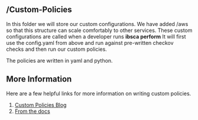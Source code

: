 
## /Custom-Policies
In this folder we will store our custom configurations.  We have added /aws so that this structure can scale comfortably to other services.
 These custom configurations are called when a developer runs **ibsca perform**  It will first use the config.yaml from above and run against pre-written checkov checks and then run our custom policies. 
 
The policies are written in yaml and python.

## More Information
Here are a few helpful links for more information on writing custom policies.
1. [Custom Policies Blog](https://bridgecrew.io/blog/creating-and-sharing-custom-policies-as-code-with-checkov/)
2. [From the docs](https://www.checkov.io/3.Custom%20Policies/Examples.html)